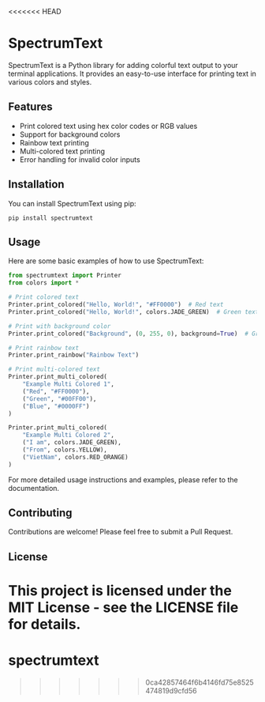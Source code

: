 <<<<<<< HEAD
# SpectrumText

SpectrumText is a Python library for adding colorful text output to your terminal applications. It provides an easy-to-use interface for printing text in various colors and styles.

## Features

- Print colored text using hex color codes or RGB values
- Support for background colors
- Rainbow text printing
- Multi-colored text printing
- Error handling for invalid color inputs

## Installation

You can install SpectrumText using pip:

```
pip install spectrumtext
```

## Usage

Here are some basic examples of how to use SpectrumText:

```python
from spectrumtext import Printer
from colors import *

# Print colored text
Printer.print_colored("Hello, World!", "#FF0000")  # Red text
Printer.print_colored("Hello, World!", colors.JADE_GREEN)  # Green text

# Print with background color
Printer.print_colored("Background", (0, 255, 0), background=True)  # Green background

# Print rainbow text
Printer.print_rainbow("Rainbow Text")

# Print multi-colored text
Printer.print_multi_colored(
    "Example Multi Colored 1",
    ("Red", "#FF0000"),
    ("Green", "#00FF00"),
    ("Blue", "#0000FF")
)

Printer.print_multi_colored(
    "Example Multi Colored 2",
    ("I am", colors.JADE_GREEN),
    ("From", colors.YELLOW),
    ("VietNam", colors.RED_ORANGE)
)
```

For more detailed usage instructions and examples, please refer to the documentation.

## Contributing

Contributions are welcome! Please feel free to submit a Pull Request.

## License

This project is licensed under the MIT License - see the LICENSE file for details.
=======
# spectrumtext
>>>>>>> 0ca42857464f6b4146fd75e8525474819d9cfd56
